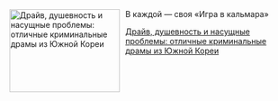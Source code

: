 <!--2025-05-29 12:30:45-->
<div class="yb">
  <div class="rss kino_teatr"><a href="https://www.kino-teatr.ru/blog/y2025/5-29/1845/" title="Драйв, душевность и насущные проблемы: отличные криминальные драмы из Южной Кореи"><img src="https://www.kino-teatr.ru/blog/5/4/1845/poster.jpg" width="196" height="147" align="left" hspace="5" style="margin: 0px 10px 0px 5px" alt="Драйв, душевность и насущные проблемы: отличные криминальные драмы из Южной Кореи"/></a>В каждой — своя «Игра в кальмара» <p class="titl"><a href="https://www.kino-teatr.ru/blog/y2025/5-29/1845/">Драйв, душевность и насущные проблемы: отличные криминальные драмы из Южной Кореи</a></p></div>
</div>
